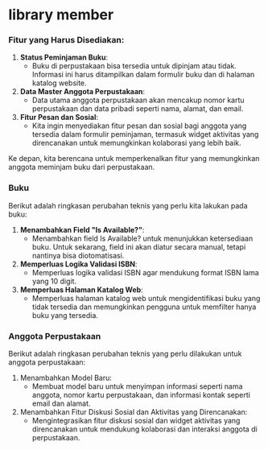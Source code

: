 # library member

### Fitur yang Harus Disediakan:

1. **Status Peminjaman Buku**:
   - Buku di perpustakaan bisa tersedia untuk dipinjam atau tidak. Informasi ini harus ditampilkan dalam formulir buku dan di halaman katalog website.
2. **Data Master Anggota Perpustakaan**:
   - Data utama anggota perpustakaan akan mencakup nomor kartu perpustakaan dan data pribadi seperti nama, alamat, dan email.
3. **Fitur Pesan dan Sosial**:
   - Kita ingin menyediakan fitur pesan dan sosial bagi anggota yang tersedia dalam formulir peminjaman, termasuk widget aktivitas yang direncanakan untuk memungkinkan kolaborasi yang lebih baik.

Ke depan, kita berencana untuk memperkenalkan fitur yang memungkinkan anggota meminjam buku dari perpustakaan.

### Buku

Berikut adalah ringkasan perubahan teknis yang perlu kita lakukan pada buku:

1. **Menambahkan Field "Is Available?"**:
   - Menambahkan field Is Available? untuk menunjukkan ketersediaan buku. Untuk sekarang, field ini akan diatur secara manual, tetapi nantinya bisa diotomatisasi.
2. **Memperluas Logika Validasi ISBN**:
   - Memperluas logika validasi ISBN agar mendukung format ISBN lama yang 10 digit.
3. **Memperluas Halaman Katalog Web**:
   - Memperluas halaman katalog web untuk mengidentifikasi buku yang tidak tersedia dan memungkinkan pengguna untuk memfilter hanya buku yang tersedia.

### Anggota Perpustakaan

Berikut adalah ringkasan perubahan teknis yang perlu dilakukan untuk anggota perpustakaan:

1. Menambahkan Model Baru:
   - Membuat model baru untuk menyimpan informasi seperti nama anggota, nomor kartu perpustakaan, dan informasi kontak seperti email dan alamat.
2. Menambahkan Fitur Diskusi Sosial dan Aktivitas yang Direncanakan:
   - Mengintegrasikan fitur diskusi sosial dan widget aktivitas yang direncanakan untuk mendukung kolaborasi dan interaksi anggota di perpustakaan.
